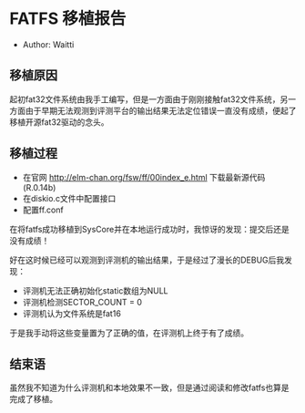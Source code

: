 # FATFS 移植报告
* Author: Waitti

## 移植原因
起初fat32文件系统由我手工编写，但是一方面由于刚刚接触fat32文件系统，另一方面由于早期无法观测到评测平台的输出结果无法定位错误一直没有成绩，便起了移植开源fat32驱动的念头。

## 移植过程

* 在官网 http://elm-chan.org/fsw/ff/00index_e.html 下载最新源代码(R.0.14b)
* 在diskio.c文件中配置接口
* 配置ff.conf

在将fatfs成功移植到SysCore并在本地运行成功时，我惊讶的发现：提交后还是没有成绩！

好在这时候已经可以观测到评测机的输出结果，于是经过了漫长的DEBUG后我发现：

* 评测机无法正确初始化static数组为NULL
* 评测机检测SECTOR_COUNT = 0
* 评测机认为文件系统是fat16

于是我手动将这些变量置为了正确的值，在评测机上终于有了成绩。

## 结束语

虽然我不知道为什么评测机和本地效果不一致，但是通过阅读和修改fatfs也算是完成了移植。
